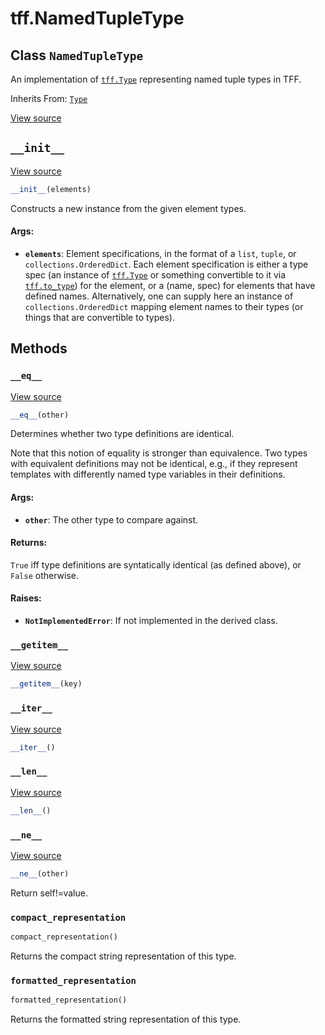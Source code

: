 <div itemscope itemtype="http://developers.google.com/ReferenceObject">
<meta itemprop="name" content="tff.NamedTupleType" />
<meta itemprop="path" content="Stable" />
<meta itemprop="property" content="__eq__"/>
<meta itemprop="property" content="__getitem__"/>
<meta itemprop="property" content="__init__"/>
<meta itemprop="property" content="__iter__"/>
<meta itemprop="property" content="__len__"/>
<meta itemprop="property" content="__ne__"/>
<meta itemprop="property" content="compact_representation"/>
<meta itemprop="property" content="formatted_representation"/>
</div>

# tff.NamedTupleType

## Class `NamedTupleType`

An implementation of <a href="../tff/Type.md"><code>tff.Type</code></a>
representing named tuple types in TFF.

Inherits From: [`Type`](../tff/Type.md)

<a target="_blank" href=http://github.com/tensorflow/federated/tree/master/tensorflow_federated/python/core/api/computation_types.py>View
source</a>

<!-- Placeholder for "Used in" -->

<h2 id="__init__"><code>__init__</code></h2>

<a target="_blank" href=http://github.com/tensorflow/federated/tree/master/tensorflow_federated/python/core/api/computation_types.py>View
source</a>

```python
__init__(elements)
```

Constructs a new instance from the given element types.

#### Args:

*   <b>`elements`</b>: Element specifications, in the format of a `list`,
    `tuple`, or `collections.OrderedDict`. Each element specification is either
    a type spec (an instance of
    <a href="../tff/Type.md"><code>tff.Type</code></a> or something convertible
    to it via <a href="../tff/to_type.md"><code>tff.to_type</code></a>) for the
    element, or a (name, spec) for elements that have defined names.
    Alternatively, one can supply here an instance of `collections.OrderedDict`
    mapping element names to their types (or things that are convertible to
    types).

## Methods

<h3 id="__eq__"><code>__eq__</code></h3>

<a target="_blank" href=http://github.com/tensorflow/federated/tree/master/tensorflow_federated/python/core/api/computation_types.py>View
source</a>

```python
__eq__(other)
```

Determines whether two type definitions are identical.

Note that this notion of equality is stronger than equivalence. Two types with
equivalent definitions may not be identical, e.g., if they represent templates
with differently named type variables in their definitions.

#### Args:

*   <b>`other`</b>: The other type to compare against.

#### Returns:

`True` iff type definitions are syntatically identical (as defined above), or
`False` otherwise.

#### Raises:

*   <b>`NotImplementedError`</b>: If not implemented in the derived class.

<h3 id="__getitem__"><code>__getitem__</code></h3>

<a target="_blank" href=http://github.com/tensorflow/federated/tree/master/tensorflow_federated/python/common_libs/anonymous_tuple.py>View
source</a>

```python
__getitem__(key)
```

<h3 id="__iter__"><code>__iter__</code></h3>

<a target="_blank" href=http://github.com/tensorflow/federated/tree/master/tensorflow_federated/python/common_libs/anonymous_tuple.py>View
source</a>

```python
__iter__()
```

<h3 id="__len__"><code>__len__</code></h3>

<a target="_blank" href=http://github.com/tensorflow/federated/tree/master/tensorflow_federated/python/common_libs/anonymous_tuple.py>View
source</a>

```python
__len__()
```

<h3 id="__ne__"><code>__ne__</code></h3>

<a target="_blank" href=http://github.com/tensorflow/federated/tree/master/tensorflow_federated/python/common_libs/anonymous_tuple.py>View
source</a>

```python
__ne__(other)
```

Return self!=value.

<h3 id="compact_representation"><code>compact_representation</code></h3>

```python
compact_representation()
```

Returns the compact string representation of this type.

<h3 id="formatted_representation"><code>formatted_representation</code></h3>

```python
formatted_representation()
```

Returns the formatted string representation of this type.
